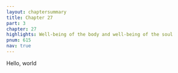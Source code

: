 ```yaml
---
layout: chaptersummary
title: Chapter 27
part: 3
chapter: 27
highlights: Well-being of the body and well-being of the soul
pnum: 615
nav: true
---
```


Hello, world
